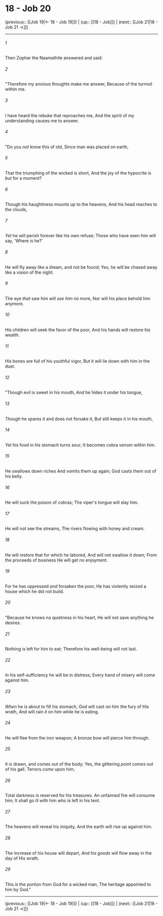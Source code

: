 # 18 - Job 20

(previous:: [[Job 19|← 18 - Job 19]]) | (up:: [[18 - Job]]) | (next:: [[Job 21|18 - Job 21 →]])

***


###### 1 
Then Zophar the Naamathite answered and said: 

###### 2 
"Therefore my anxious thoughts make me answer, Because of the turmoil within me. 

###### 3 
I have heard the rebuke that reproaches me, And the spirit of my understanding causes me to answer. 

###### 4 
"Do you _not_ know this of old, Since man was placed on earth, 

###### 5 
That the triumphing of the wicked is short, And the joy of the hypocrite is _but_ for a moment? 

###### 6 
Though his haughtiness mounts up to the heavens, And his head reaches to the clouds, 

###### 7 
_Yet_ he will perish forever like his own refuse; Those who have seen him will say, 'Where is he?' 

###### 8 
He will fly away like a dream, and not be found; Yes, he will be chased away like a vision of the night. 

###### 9 
The eye _that_ saw him will _see him_ no more, Nor will his place behold him anymore. 

###### 10 
His children will seek the favor of the poor, And his hands will restore his wealth. 

###### 11 
His bones are full of his youthful vigor, But it will lie down with him in the dust. 

###### 12 
"Though evil is sweet in his mouth, _And_ he hides it under his tongue, 

###### 13 
_Though_ he spares it and does not forsake it, But still keeps it in his mouth, 

###### 14 
_Yet_ his food in his stomach turns sour; It becomes cobra venom within him. 

###### 15 
He swallows down riches And vomits them up again; God casts them out of his belly. 

###### 16 
He will suck the poison of cobras; The viper's tongue will slay him. 

###### 17 
He will not see the streams, The rivers flowing with honey and cream. 

###### 18 
He will restore that for which he labored, And will not swallow _it_ down; From the proceeds of business He will get no enjoyment. 

###### 19 
For he has oppressed _and_ forsaken the poor, He has violently seized a house which he did not build. 

###### 20 
"Because he knows no quietness in his heart, He will not save anything he desires. 

###### 21 
Nothing is left for him to eat; Therefore his well-being will not last. 

###### 22 
In his self-sufficiency he will be in distress; Every hand of misery will come against him. 

###### 23 
_When_ he is about to fill his stomach, _God_ will cast on him the fury of His wrath, And will rain _it_ on him while he is eating. 

###### 24 
He will flee from the iron weapon; A bronze bow will pierce him through. 

###### 25 
It is drawn, and comes out of the body; Yes, the glittering _point comes_ out of his gall. Terrors _come_ upon him; 

###### 26 
Total darkness _is_ reserved for his treasures. An unfanned fire will consume him; It shall go ill with him who is left in his tent. 

###### 27 
The heavens will reveal his iniquity, And the earth will rise up against him. 

###### 28 
The increase of his house will depart, _And his goods_ will flow away in the day of His wrath. 

###### 29 
This _is_ the portion from God for a wicked man, The heritage appointed to him by God."

***

(previous:: [[Job 19|← 18 - Job 19]]) | (up:: [[18 - Job]]) | (next:: [[Job 21|18 - Job 21 →]])
